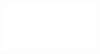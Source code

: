 ![Inverse of 3x3 matrix 2024-11-12 15.54.43.excalidraw](../../Excalidraw/Inverse%20of%203x3%20matrix%202024-11-12%2015.54.43.excalidraw.md)